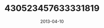 ---
title: "430523457633331819"
cover: "2013-04-10 07.20.17 430523457633331819_46248401"
photo: "2013-04-10 07.20.17 430523457633331819_46248401"
date: "2013-04-10"
type: "photo"
---
